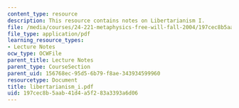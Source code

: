 ```yaml
---
content_type: resource
description: This resource contains notes on Libertarianism I.
file: /media/courses/24-221-metaphysics-free-will-fall-2004/197cec8b5aab41d4a5f283a3393a6d06_libertarianism_i.pdf
file_type: application/pdf
learning_resource_types:
- Lecture Notes
ocw_type: OCWFile
parent_title: Lecture Notes
parent_type: CourseSection
parent_uid: 156768ec-95d5-6b79-f8ae-343934599960
resourcetype: Document
title: libertarianism_i.pdf
uid: 197cec8b-5aab-41d4-a5f2-83a3393a6d06
---
```

